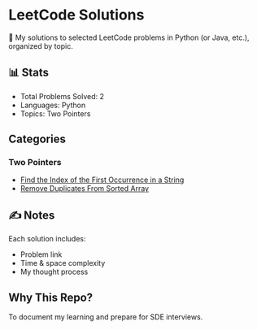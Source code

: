 # LeetCode Solutions

🧠 My solutions to selected LeetCode problems in Python (or Java, etc.), organized by topic.

## 📊 Stats
- Total Problems Solved: 2
- Languages: Python
- Topics: Two Pointers

## Categories

### Two Pointers
- [Find the Index of the First Occurrence in a String](./two-pointer/find_first_index.py)
- [Remove Duplicates From Sorted Array](./two-pointer/remove_duplicates_from_sorted_array.php)

## ✍️ Notes
Each solution includes:
- Problem link
- Time & space complexity
- My thought process

## Why This Repo?
To document my learning and prepare for SDE interviews.
